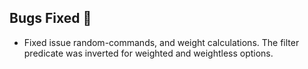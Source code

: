 ## Bugs Fixed 🐛
- Fixed issue random-commands, and weight calculations. The filter predicate was inverted for weighted and weightless options.